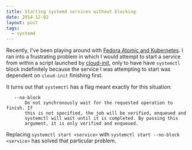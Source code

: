 ```yaml
---
title: Starting systemd services without blocking
date: 2014-12-02
layout: post
tags:
  - systemd
---
```


Recently, I've been playing around with [Fedora Atomic and
Kubernetes][atomic-post].  I ran into a frustrating problem in which I
would attempt to start a service from within a script launched by
[cloud-init][], only to have have `systemctl` block indefinitely
because the service I was attempting to start was dependent on
`cloud-init` finishing first.

[atomic-post]: |filename|/2014-11-24-fedora-atomic-openstack-and-kubernetes-oh-my.md
[cloud-init]: http://cloudinit.readthedocs.org/

It turns out that `systemctl` has a flag meant exactly for this
situation:

       --no-block
           Do not synchronously wait for the requested operation to finish. If
           this is not specified, the job will be verified, enqueued and
           systemctl will wait until it is completed. By passing this
           argument, it is only verified and enqueued.

Replacing `systemctl start <service>` with `systemctl start --no-block
<service>` has solved that particular problem.

